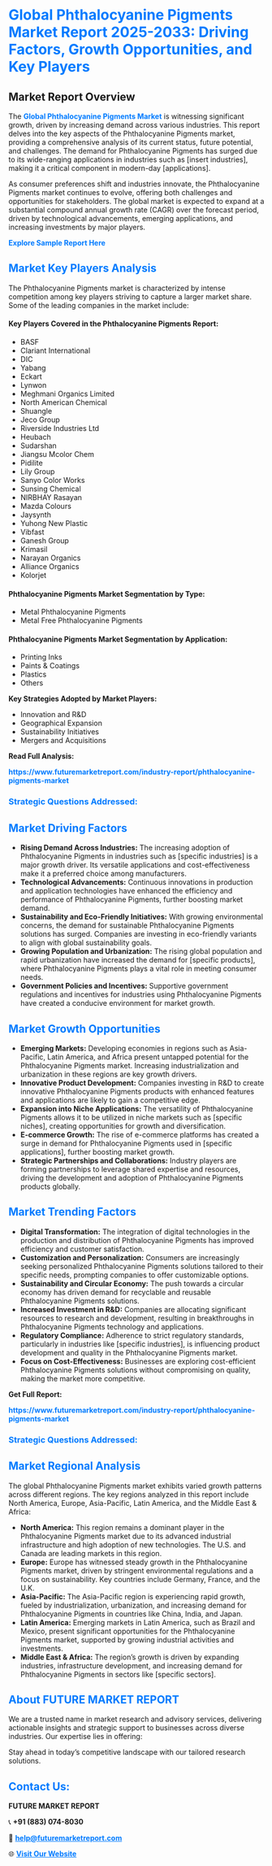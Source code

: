 <h1 style="color: #007BFF;">Global Phthalocyanine Pigments Market Report 2025-2033: Driving Factors, Growth Opportunities, and Key Players</h1>

<section id="overview">
<h2>Market Report Overview</h2>
<p>The <a href="https://www.futuremarketreport.com/industry-report/phthalocyanine-pigments-market" style="color: #007BFF; text-decoration: none;"><strong>Global Phthalocyanine Pigments Market</strong></a> is witnessing significant growth, driven by increasing demand across various industries. This report delves into the key aspects of the Phthalocyanine Pigments market, providing a comprehensive analysis of its current status, future potential, and challenges. The demand for Phthalocyanine Pigments has surged due to its wide-ranging applications in industries such as [insert industries], making it a critical component in modern-day [applications].</p>
<p>As consumer preferences shift and industries innovate, the Phthalocyanine Pigments market continues to evolve, offering both challenges and opportunities for stakeholders. The global market is expected to expand at a substantial compound annual growth rate (CAGR) over the forecast period, driven by technological advancements, emerging applications, and increasing investments by major players.</p>
</section>

<section id="overview">
<p><a href="https://www.futuremarketreport.com/request-sample/reportId=55211" style="color: #007BFF; text-decoration: none;"><strong>Explore Sample Report Here</strong></a></p>
</section>

<section id="key-players">
<h2 style="color: #007BFF;">Market Key Players Analysis</h2>
<p>The Phthalocyanine Pigments market is characterized by intense competition among key players striving to capture a larger market share. Some of the leading companies in the market include:</p>
<h4>Key Players Covered in the Phthalocyanine Pigments Report:</h4>
<ul><li>BASF</li><li>Clariant International</li><li>DIC</li><li>Yabang</li><li>Eckart</li><li>Lynwon</li><li>Meghmani Organics Limited</li><li>North American Chemical</li><li>Shuangle</li><li>Jeco Group</li><li>Riverside Industries Ltd</li><li>Heubach</li><li>Sudarshan</li><li>Jiangsu Mcolor Chem</li><li>Pidilite</li><li>Lily Group</li><li>Sanyo Color Works</li><li>Sunsing Chemical</li><li>NIRBHAY Rasayan</li><li>Mazda Colours</li><li>Jaysynth</li><li>Yuhong New Plastic</li><li>Vibfast</li><li>Ganesh Group</li><li>Krimasil</li><li>Narayan Organics</li><li>Alliance Organics</li><li>Kolorjet</li></ul>
<h4>Phthalocyanine Pigments Market Segmentation by Type:</h4>
<ul><li>Metal Phthalocyanine Pigments</li><li>Metal Free Phthalocyanine Pigments</li></ul>

<h4>Phthalocyanine Pigments Market Segmentation by Application:</h4>
<ul><li>Printing Inks</li><li>Paints &amp; Coatings</li><li>Plastics</li><li>Others</li></ul>
<p><strong>Key Strategies Adopted by Market Players:</strong></p>
<ul>
<li>Innovation and R&D</li>
<li>Geographical Expansion</li>
<li>Sustainability Initiatives</li>
<li>Mergers and Acquisitions</li>
</ul>
</section>

<section>
<p><strong>Read Full Analysis: </strong></p><a href="https://www.futuremarketreport.com/industry-report/phthalocyanine-pigments-market" style="color: #007BFF; text-decoration: none;"><strong>https://www.futuremarketreport.com/industry-report/phthalocyanine-pigments-market</strong></a>
<h3 style="color: #007BFF;">Strategic Questions Addressed:</h3>
</section>

<section id="driving-factors">
<h2 style="color: #007BFF;">Market Driving Factors</h2>
<ul>
<li><strong>Rising Demand Across Industries:</strong> The increasing adoption of Phthalocyanine Pigments in industries such as [specific industries] is a major growth driver. Its versatile applications and cost-effectiveness make it a preferred choice among manufacturers.</li>
<li><strong>Technological Advancements:</strong> Continuous innovations in production and application technologies have enhanced the efficiency and performance of Phthalocyanine Pigments, further boosting market demand.</li>
<li><strong>Sustainability and Eco-Friendly Initiatives:</strong> With growing environmental concerns, the demand for sustainable Phthalocyanine Pigments solutions has surged. Companies are investing in eco-friendly variants to align with global sustainability goals.</li>
<li><strong>Growing Population and Urbanization:</strong> The rising global population and rapid urbanization have increased the demand for [specific products], where Phthalocyanine Pigments plays a vital role in meeting consumer needs.</li>
<li><strong>Government Policies and Incentives:</strong> Supportive government regulations and incentives for industries using Phthalocyanine Pigments have created a conducive environment for market growth.</li>
</ul>
</section>

<section id="growth-opportunities">
<h2 style="color: #007BFF;">Market Growth Opportunities</h2>
<ul>
<li><strong>Emerging Markets:</strong> Developing economies in regions such as Asia-Pacific, Latin America, and Africa present untapped potential for the Phthalocyanine Pigments market. Increasing industrialization and urbanization in these regions are key growth drivers.</li>
<li><strong>Innovative Product Development:</strong> Companies investing in R&D to create innovative Phthalocyanine Pigments products with enhanced features and applications are likely to gain a competitive edge.</li>
<li><strong>Expansion into Niche Applications:</strong> The versatility of Phthalocyanine Pigments allows it to be utilized in niche markets such as [specific niches], creating opportunities for growth and diversification.</li>
<li><strong>E-commerce Growth:</strong> The rise of e-commerce platforms has created a surge in demand for Phthalocyanine Pigments used in [specific applications], further boosting market growth.</li>
<li><strong>Strategic Partnerships and Collaborations:</strong> Industry players are forming partnerships to leverage shared expertise and resources, driving the development and adoption of Phthalocyanine Pigments products globally.</li>
</ul>
</section>

<section id="trending-factors">
<h2 style="color: #007BFF;">Market Trending Factors</h2>
<ul>
<li><strong>Digital Transformation:</strong> The integration of digital technologies in the production and distribution of Phthalocyanine Pigments has improved efficiency and customer satisfaction.</li>
<li><strong>Customization and Personalization:</strong> Consumers are increasingly seeking personalized Phthalocyanine Pigments solutions tailored to their specific needs, prompting companies to offer customizable options.</li>
<li><strong>Sustainability and Circular Economy:</strong> The push towards a circular economy has driven demand for recyclable and reusable Phthalocyanine Pigments solutions.</li>
<li><strong>Increased Investment in R&D:</strong> Companies are allocating significant resources to research and development, resulting in breakthroughs in Phthalocyanine Pigments technology and applications.</li>
<li><strong>Regulatory Compliance:</strong> Adherence to strict regulatory standards, particularly in industries like [specific industries], is influencing product development and quality in the Phthalocyanine Pigments market.</li>
<li><strong>Focus on Cost-Effectiveness:</strong> Businesses are exploring cost-efficient Phthalocyanine Pigments solutions without compromising on quality, making the market more competitive.</li>
</ul>
</section>

<section>
<p><strong>Get Full Report: </strong></p><a href="https://www.futuremarketreport.com/industry-report/phthalocyanine-pigments-market" style="color: #007BFF; text-decoration: none;"><strong>https://www.futuremarketreport.com/industry-report/phthalocyanine-pigments-market</strong></a>
<h3 style="color: #007BFF;">Strategic Questions Addressed:</h3>
</section>


<section id="regional-analysis">
<h2 style="color: #007BFF;">Market Regional Analysis</h2>
<p>The global Phthalocyanine Pigments market exhibits varied growth patterns across different regions. The key regions analyzed in this report include North America, Europe, Asia-Pacific, Latin America, and the Middle East & Africa:</p>
<ul>
<li><strong>North America:</strong> This region remains a dominant player in the Phthalocyanine Pigments market due to its advanced industrial infrastructure and high adoption of new technologies. The U.S. and Canada are leading markets in this region.</li>
<li><strong>Europe:</strong> Europe has witnessed steady growth in the Phthalocyanine Pigments market, driven by stringent environmental regulations and a focus on sustainability. Key countries include Germany, France, and the U.K.</li>
<li><strong>Asia-Pacific:</strong> The Asia-Pacific region is experiencing rapid growth, fueled by industrialization, urbanization, and increasing demand for Phthalocyanine Pigments in countries like China, India, and Japan.</li>
<li><strong>Latin America:</strong> Emerging markets in Latin America, such as Brazil and Mexico, present significant opportunities for the Phthalocyanine Pigments market, supported by growing industrial activities and investments.</li>
<li><strong>Middle East & Africa:</strong> The region’s growth is driven by expanding industries, infrastructure development, and increasing demand for Phthalocyanine Pigments in sectors like [specific sectors].</li>
</ul>
</section>

<footer>
<h2 style="color: #007BFF;">About FUTURE MARKET REPORT</h2>
<p>We are a trusted name in market research and advisory services, delivering actionable insights and strategic support to businesses across diverse industries. Our expertise lies in offering:</p>

<p>Stay ahead in today’s competitive landscape with our tailored research solutions.</p>

<h2 style="color: #007BFF;">Contact Us:</h2>
<p><strong>FUTURE MARKET REPORT</strong></p>
<p>📞 <strong>+91 (883) 074-8030</strong></p>
<p>📧 <strong><a href="mailto:help@futuremarketreport.com" style="color: #007BFF;">help@futuremarketreport.com</a></strong></p>
<p>🌐 <strong><a href="https://www.futuremarketreport.com/" style="color: #007BFF;">Visit Our Website</a></strong></p>
</footer>